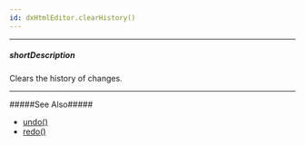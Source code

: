 ```yaml
---
id: dxHtmlEditor.clearHistory()
---
```

---
##### shortDescription
Clears the history of changes.

---
#####See Also#####
- [undo()](/api-reference/10%20UI%20Components/dxHtmlEditor/3%20Methods/undo().md '/Documentation/ApiReference/UI_Components/dxHtmlEditor/Methods/#undo')
- [redo()](/api-reference/10%20UI%20Components/dxHtmlEditor/3%20Methods/redo().md '/Documentation/ApiReference/UI_Components/dxHtmlEditor/Methods/#redo')